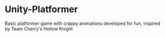 # Unity-Platformer
Basic platformer game with crappy animations developed for fun, inspired by Team Cherry's Hollow Knight
